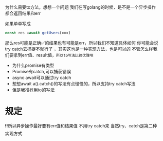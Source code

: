 为什么需要to方法，想想一个问题
我们在写golang的时候，是不是一个异步操作都会返回结果和err

如果单单写成
```js
const res =await getUsers(xxx)

```

那么res可能是正确✅的结果也有可能是err，所以我们不知道具体如何 你可能会说try catch去捕捉不就行了 ，其实这也是一种实现方法，也是可以的
不管怎么样我们要拿到err值、result值，`所以to写法比较优雅吧`



- 为什么promise有类型
- Promise有catch,可以捕获错误
- async await可以通过try catch
- 想想await a().catch()的写法有点怪怪的，所以支持try catch写法
- 但是我推荐用to的写法


# 规定

❗️❗️所以异步操作最好要有err值和结果值 不用try catch来  当然try、catch是第二种实现方式